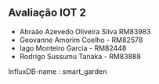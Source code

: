 ## Avaliação IOT 2

* Abraão Azevedo Oliveira Silva RM83983
* Geovanne Amorim Coelho - RM82578
* Iago Monteiro Garcia - RM82448
* Rodrigo Sussumu Tanaka - RM83888

InfluxDB-name : smart_garden

